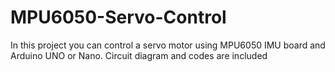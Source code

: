 # MPU6050-Servo-Control
In this project you can control a servo motor using MPU6050 IMU board and Arduino UNO or Nano. Circuit diagram and codes are included
